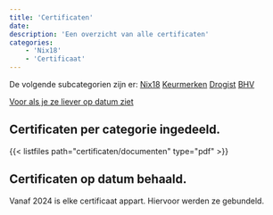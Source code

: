 ```yaml
---
title: 'Certificaten'
date: 
description: 'Een overzicht van alle certificaten'
categories:
    - 'Nix18'
    - 'Certificaat'
---
```

De volgende subcategorien zijn er:
[Nix18](#Nix18)
[Keurmerken](#Keurmerken)
[Drogist](#Drogist)
[BHV](#BHV)

[Voor als je ze liever op datum ziet](#certificaten-op-datum-behaald)

## Certificaten per categorie ingedeeld.
{{< listfiles path="certificaten/documenten" type="pdf" >}}

## Certificaten op datum behaald.
Vanaf 2024 is elke certificaat appart. Hiervoor werden ze gebundeld.